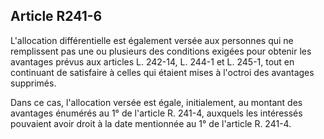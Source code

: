 ## Article R241-6

L'allocation différentielle est également versée aux personnes qui ne remplissent pas une ou plusieurs des
conditions exigées pour obtenir les avantages prévus aux articles L. 242-14, L. 244-1 et L. 245-1, tout en
continuant de satisfaire à celles qui étaient mises à l'octroi des avantages supprimés.

Dans ce cas, l'allocation versée est égale, initialement, au montant des avantages énumérés au 1° de l'article
R. 241-4, auxquels les intéressés pouvaient avoir droit à la date mentionnée au 1° de l'article R. 241-4.


